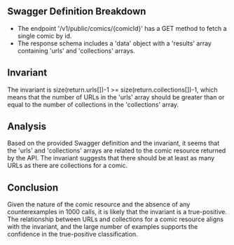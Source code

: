## Swagger Definition Breakdown
- The endpoint '/v1/public/comics/{comicId}' has a GET method to fetch a single comic by id.
- The response schema includes a 'data' object with a 'results' array containing 'urls' and 'collections' arrays.

## Invariant
The invariant is size(return.urls[])-1 >= size(return.collections[])-1, which means that the number of URLs in the 'urls' array should be greater than or equal to the number of collections in the 'collections' array.

## Analysis
Based on the provided Swagger definition and the invariant, it seems that the 'urls' and 'collections' arrays are related to the comic resource returned by the API. The invariant suggests that there should be at least as many URLs as there are collections for a comic.

## Conclusion
Given the nature of the comic resource and the absence of any counterexamples in 1000 calls, it is likely that the invariant is a true-positive. The relationship between URLs and collections for a comic resource aligns with the invariant, and the large number of examples supports the confidence in the true-positive classification.
